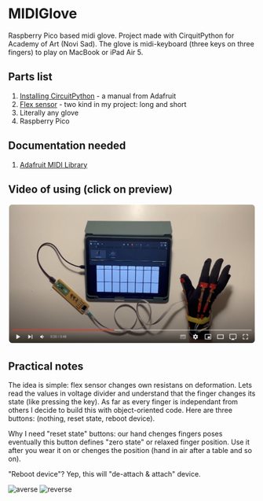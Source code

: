 # MIDIGlove

Raspberry Pico based midi glove. Project made with CirquitPython for Academy of Art (Novi Sad). The glove is midi-keyboard (three keys on three fingers) to play on MacBook or iPad Air 5.

## Parts list

1. [Installing CircuitPython](https://learn.adafruit.com/getting-started-with-raspberry-pi-pico-circuitpython/circuitpython) - a manual from Adafruit
2. [Flex sensor](https://coolcomponents.co.uk/products/flex-sensor-2-2?_pos=3&_sid=17f570541&_ss=r) - two kind in my project: long and short
3. Literally any glove
4. Raspberry Pico

## Documentation needed

1. [Adafruit MIDI Library](https://docs.circuitpython.org/projects/midi/en/latest/api.html#adafruit-midi-note-on)

## Video of using (click on preview)
[![Video demo](assets/9.png)](https://youtu.be/-kusGjTjgHI)

## Practical notes

The idea is simple: flex sensor changes own resistans on deformation. Lets read the values in voltage divider and understand that the finger changes its state (like pressing the key). As far as every finger is independant from others I decide to build this with object-oriented code. Here are three buttons: (nothing, reset state, reboot device).

Why I need "reset state" buttons: our hand chenges fingers poses eventually this button defines "zero state" or relaxed finger position. Use it after you wear it on or chenges the position (hand in air after a table and so on).

"Reboot device"? Yep, this will "de-attach & attach" device.

![averse](assets/2.png)
![reverse](assets/3.png)

